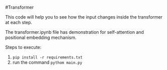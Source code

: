 #Transformer


This code will help you to see how the input changes inside the transformer at each step.

The transformer.ipynb file has demonstration for self-attention and positional embedding mechanism.

Steps to execute:

1. `pip install -r requirements.txt`
2. run the command `pythom main.py`